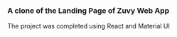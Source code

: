 ### A clone of the Landing Page of Zuvy Web App

The project was completed using React and Material UI